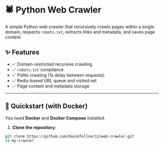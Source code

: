 # 🕷️ Python Web Crawler

A simple Python web crawler that recursively crawls pages within a single domain, respects `robots.txt`, extracts links and metadata, and saves page content.

## ✨ Features

- ✅ Domain-restricted recursive crawling
- ✅ `robots.txt` compliance
- ✅ Polite crawling (1s delay between requests)
- ✅ Redis-based URL queue and visited set
- ✅ Page content and metadata storage

---

## 🚀 Quickstart (with Docker)

You need **Docker** and **Docker Compose** installed.

1. **Clone the repository**:

```bash
git clone https://github.com/davidfellner12/web-crawler.git
cd my-crawler
